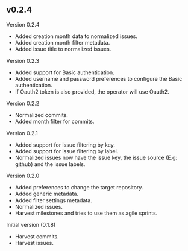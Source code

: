 ## v0.2.4

Version 0.2.4

- Added creation month data to normalized issues.
- Added creation month filter metadata.
- Added issue title to normalized issues.

Version 0.2.3

- Added support for Basic authentication.
- Added username and password preferences to configure the Basic authentication.
- If Oauth2 token is also provided, the operator will use Oauth2.

Version 0.2.2

- Normalized commits.
- Added month filter for commits.

Version 0.2.1

- Added support for issue filtering by key.
- Added support for issue filtering by label.
- Normalized issues now have the issue key, the issue source (E.g: github) and the issue labels.

Version 0.2.0

- Added preferences to change the target repository.
- Added generic metadata.
- Added filter settings metadata.
- Normalized issues.
- Harvest milestones and tries to use them as agile sprints.

Initial version (0.1.8)

- Harvest commits.
- Harvest issues.
